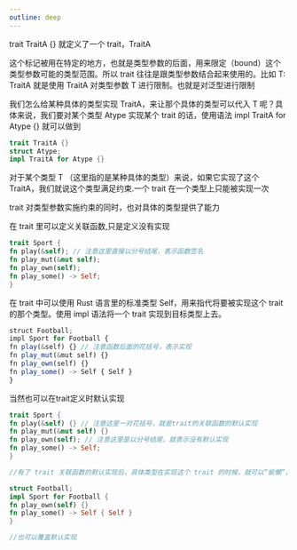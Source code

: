 ```yaml
---
outline: deep
---
```

trait TraitA {} 就定义了一个 trait，TraitA

这个标记被用在特定的地方，也就是类型参数的后面，用来限定（bound）这个类型参数可能的类型范围。所以 trait 往往是跟类型参数结合起来使用的。比如 T: TraitA 就是使用 TraitA 对类型参数 T 进行限制。也就是对泛型进行限制

我们怎么给某种具体的类型实现 TraitA，来让那个具体的类型可以代入 T 呢？具体来说，我们要对某个类型 Atype 实现某个 trait 的话，使用语法 impl TraitA for Atype {} 就可以做到

```rust
trait TraitA {}
struct Atype;
impl TraitA for Atype {}
```
对于某个类型 T （这里指的是某种具体的类型）来说，如果它实现了这个 TraitA，我们就说这个类型满足约束.一个 trait 在一个类型上只能被实现一次

trait 对类型参数实施约束的同时，也对具体的类型提供了能力

在 trait 里可以定义关联函数,只是定义没有实现
```rust
trait Sport {
fn play(&self); // 注意这里直接以分号结尾，表示函数签名
fn play_mut(&mut self);
fn play_own(self);
fn play_some() -> Self;
}
```

在 trait 中可以使用 Rust 语言里的标准类型 Self，用来指代将要被实现这个 trait的那个类型。使用 impl 语法将一个 trait 实现到目标类型上去。
```js
struct Football;
impl Sport for Football {
fn play(&self) {} // 注意函数后面的花括号，表示实现
fn play_mut(&mut self) {}
fn play_own(self) {}
fn play_some() -> Self { Self }
}
```

当然也可以在trait定义时默认实现
```rust
trait Sport {
fn play(&self) {} // 注意这里一对花括号，就是trait的关联函数的默认实现
fn play_mut(&mut self) {}
fn play_own(self); // 注意这里是以分号结尾，就表示没有默认实现
fn play_some() -> Self;
} 

//有了 trait 关联函数的默认实现后，具体类型在实现这个 trait 的时候，就可以“偷懒”，直接利用默认实现

struct Football;
impl Sport for Football {
fn play_own(self) {}
fn play_some() -> Self { Self }
}

//也可以覆盖默认实现
```